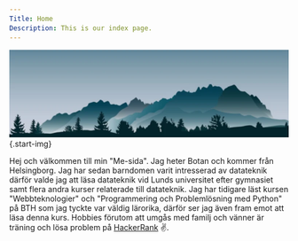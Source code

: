 ```yaml
---
Title: Home
Description: This is our index page.
---
```



![image](assets/img/trees.webp){.start-img}

Hej och välkommen till min "Me-sida". Jag heter Botan och kommer från Helsingborg. Jag har sedan barndomen varit intresserad av datateknik därför valde jag att läsa datateknik vid Lunds universitet efter gymnasiet samt flera andra kurser relaterade till datateknik. Jag har tidigare läst kursen "Webbteknologier" och "Programmering och Problemlösning med Python" på BTH som jag tyckte var väldig lärorika, därför ser jag även fram emot att läsa denna kurs. Hobbies förutom att umgås med familj och vänner är träning och lösa problem på [HackerRank](https://www.hackerrank.com/) ✌.
